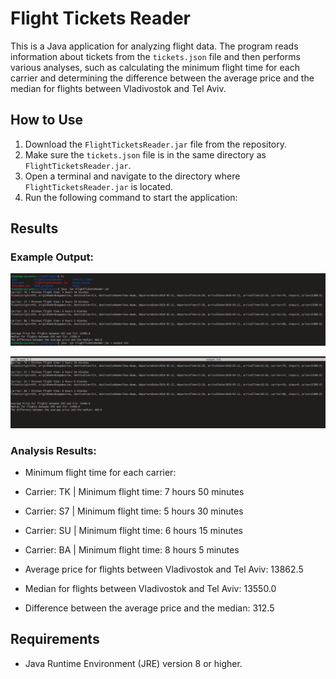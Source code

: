 # Flight Tickets Reader

This is a Java application for analyzing flight data. The program reads information about tickets from the `tickets.json` file and then performs various analyses, such as calculating the minimum flight time for each carrier and determining the difference between the average price and the median for flights between Vladivostok and Tel Aviv.

## How to Use

1. Download the `FlightTicketsReader.jar` file from the repository.
2. Make sure the `tickets.json` file is in the same directory as `FlightTicketsReader.jar`.
3. Open a terminal and navigate to the directory where `FlightTicketsReader.jar` is located.
4. Run the following command to start the application:

## Results

### Example Output:

![Example Output](result2.png)

![Example Output](result.png)

### Analysis Results:

- Minimum flight time for each carrier:
- Carrier: TK | Minimum flight time: 7 hours 50 minutes
- Carrier: S7 | Minimum flight time: 5 hours 30 minutes
- Carrier: SU | Minimum flight time: 6 hours 15 minutes
- Carrier: BA | Minimum flight time: 8 hours 5 minutes

- Average price for flights between Vladivostok and Tel Aviv: 13862.5
- Median for flights between Vladivostok and Tel Aviv: 13550.0
- Difference between the average price and the median: 312.5

## Requirements

- Java Runtime Environment (JRE) version 8 or higher.

  

